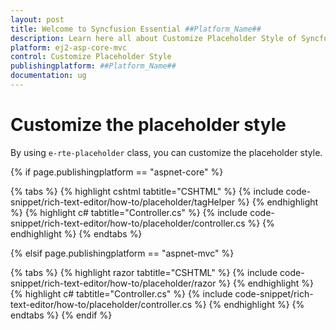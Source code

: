 ```yaml
---
layout: post
title: Welcome to Syncfusion Essential ##Platform_Name##
description: Learn here all about Customize Placeholder Style of Syncfusion Essential ##Platform_Name## widgets based on HTML5 and jQuery.
platform: ej2-asp-core-mvc
control: Customize Placeholder Style
publishingplatform: ##Platform_Name##
documentation: ug
---
```



# Customize the placeholder style

By using `e-rte-placeholder` class, you can customize the placeholder style.

{% if page.publishingplatform == "aspnet-core" %}

{% tabs %}
{% highlight cshtml tabtitle="CSHTML" %}
{% include code-snippet/rich-text-editor/how-to/placeholder/tagHelper %}
{% endhighlight %}
{% highlight c# tabtitle="Controller.cs" %}
{% include code-snippet/rich-text-editor/how-to/placeholder/controller.cs %}
{% endhighlight %}
{% endtabs %}

{% elsif page.publishingplatform == "aspnet-mvc" %}

{% tabs %}
{% highlight razor tabtitle="CSHTML" %}
{% include code-snippet/rich-text-editor/how-to/placeholder/razor %}
{% endhighlight %}
{% highlight c# tabtitle="Controller.cs" %}
{% include code-snippet/rich-text-editor/how-to/placeholder/controller.cs %}
{% endhighlight %}
{% endtabs %}
{% endif %}

